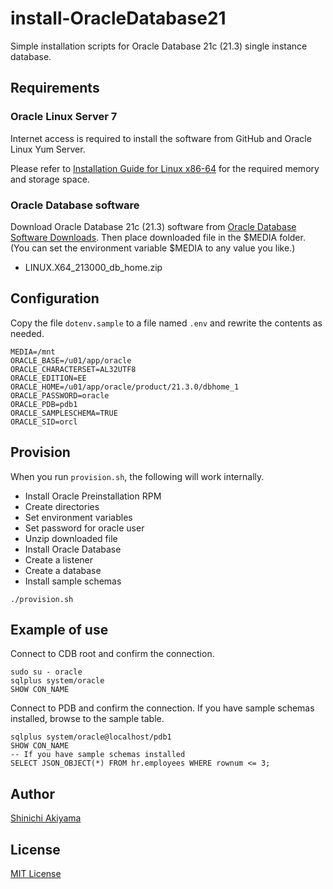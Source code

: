 install-OracleDatabase21
========================

Simple installation scripts for Oracle Database 21c (21.3) single instance database.

Requirements
------------

### Oracle Linux Server 7 ###

Internet access is required to install the software from GitHub and Oracle Linux Yum Server.

Please refer to [Installation Guide for Linux x86-64](https://docs.oracle.com/en/database/oracle/oracle-database/21/ladbi/oracle-database-installation-checklist.html) for the required memory and storage space.

### Oracle Database software ###

Download Oracle Database 21c (21.3) software from [Oracle Database Software Downloads](https://www.oracle.com/database/technologies/oracle-database-software-downloads.html). Then place downloaded file in the $MEDIA folder. (You can set the environment variable $MEDIA to any value you like.)

* LINUX.X64_213000_db_home.zip

Configuration
-------------

Copy the file `dotenv.sample` to a file named `.env` and rewrite the contents as needed.

```shell
MEDIA=/mnt
ORACLE_BASE=/u01/app/oracle
ORACLE_CHARACTERSET=AL32UTF8
ORACLE_EDITION=EE
ORACLE_HOME=/u01/app/oracle/product/21.3.0/dbhome_1
ORACLE_PASSWORD=oracle
ORACLE_PDB=pdb1
ORACLE_SAMPLESCHEMA=TRUE
ORACLE_SID=orcl
```

Provision
---------

When you run `provision.sh`, the following will work internally.

* Install Oracle Preinstallation RPM
* Create directories
* Set environment variables
* Set password for oracle user
* Unzip downloaded file
* Install Oracle Database
* Create a listener
* Create a database
* Install sample schemas

```console
./provision.sh
```

Example of use
--------------

Connect to CDB root and confirm the connection.

```console
sudo su - oracle
sqlplus system/oracle
SHOW CON_NAME
```

Connect to PDB and confirm the connection. If you have sample schemas installed, browse to the sample table.

```console
sqlplus system/oracle@localhost/pdb1
SHOW CON_NAME
-- If you have sample schemas installed
SELECT JSON_OBJECT(*) FROM hr.employees WHERE rownum <= 3;
```

Author
------

[Shinichi Akiyama](https://github.com/shakiyam)

License
-------

[MIT License](https://opensource.org/licenses/MIT)
